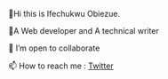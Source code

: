 👋Hi this is <span class="mark">Ifechukwu Obiezue</span>.

🤔A <span class="mark">Web developer</span> and A
<span class="mark">technical writer</span>

💞️ I’m open to collaborate

📫 How to reach me :
[<span class="mark">Twitter</span>](https://twitter.com/ceedotech)


<!---
CeedoTech/CeedoTech is a ✨ special ✨ repository because its `README.md` (this file) appears on your GitHub profile.
You can click the Preview link to take a look at your changes.
--->
